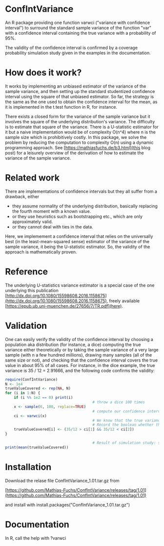 # ConfIntVariance
An R package providing one function varwci ("variance with confidence interval") to surround the standard sample variance of the function "var" with a confidence interval containing the true variance with a probability of 95%.

The validity of the confidence interval is confirmed by a coverage probability simulation study given in the examples in the documentation.

# How does it work?
It works by implementing an unbiased estimator of the variance of the sample variance, and then setting up the standard studentized confidence interval using the square of that unbiased estimator. So far, the strategy is the same as the one used to obtain the confidence interval for the mean, as it is implemented in the t.test function in R, for instance.

There exists a closed form for the variance of the sample variance but it involves the square of the underlying distribution's variance. The difficulty is to estimate that square of the variance. There is a U-statistic estimator for it but a naive implementation would be of complexity O(n^4) where n is the sample size which is prohibitively costly. In this package, we solve the problem by reducing the computation to complexity O(n) using a dynamic programming approach. See [https://mathiasfuchs.de/b3.html](this blog post) for a leisurely overview of the derivation of how to estimate the variance of the sample variance.

# Related work
There are implementations of confidence intervals but they all suffer from a drawback, either
* they assume normality of the underlying distribution, basically replacing the fourth moment with a known value.
* or they use heuristics such as bootstrapping etc., which are only approximately valid.
* or they cannot deal with ties in the data.

Here, we implemement a confidence interval that relies on the universally best (in the least-mean-squared sense) estimator of the variance of the sample variance, it being the U-statistic estimator. So, the validity of the approach is mathematically proven.

# Reference
The underlying U-statistics variance estimator is a special case of the one underlying this publication [http://dx.doi.org/10.1080/15598608.2016.1158675](http://dx.doi.org/10.1080/15598608.2016.1158675), freely available [https://epub.ub.uni-muenchen.de/27656/7/TR.pdf](here).

# Validation
One can easily verify the validity of the confidence interval by choosing a population aka distribution (for instance, a dice) computing the true variance either theoretically or by taking the sample variance of a very large sample (with n a few hundred millions), drawing many samples (all of the same size or not), and checking that the confidence interval covers the true value in about 95% of all cases. For instance, in the dice example, the true variance is 35 / 12 = 2.91666, and the following code confirms the validity:

```R
require(ConfIntVariance)
N <- 1e4
trueValueCovered <- rep(NA, N)
for (i in 1:N) {
    if (i %% 1e2 == 0) print(i)
                                        # throw a dice 100 times
    x <- sample(6, 100, replace=TRUE)
                                        # compute our confidence interval
    ci <- varwci(x)
                                        # We know that the true variance of the dice is 35/12 = 2.916666...
                                        # Record the boolean whether the confidence interval contains the correct value
    trueValueCovered[i] <- (35/12 > ci[1] && 35/12 < ci[2])
}

                                        # Result of simulation study: should be close to 0.95
print(mean(trueValueCovered))
```

# Installation
Download the relase file ConfIntVariance_1.01.tar.gz from 

[https://github.com/Mathias-Fuchs/ConfIntVariance/releases/tag/1.01](https://github.com/Mathias-Fuchs/ConfIntVariance/releases/tag/1.01)

and install with install.packages("ConfIntVariance_1.01.tar.gz")

# Documentation
In R, call the help with ?varwci

